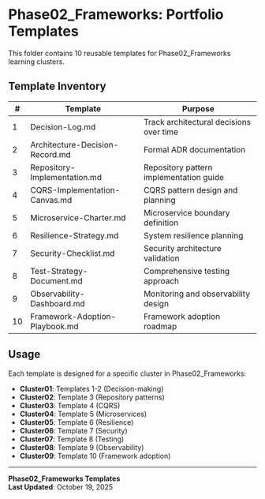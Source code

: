 # Phase02_Frameworks: Portfolio Templates

This folder contains 10 reusable templates for Phase02_Frameworks learning clusters.

## Template Inventory

| # | Template | Purpose |
|---|----------|---------|
| 1 | Decision-Log.md | Track architectural decisions over time |
| 2 | Architecture-Decision-Record.md | Formal ADR documentation |
| 3 | Repository-Implementation.md | Repository pattern implementation guide |
| 4 | CQRS-Implementation-Canvas.md | CQRS pattern design and planning |
| 5 | Microservice-Charter.md | Microservice boundary definition |
| 6 | Resilience-Strategy.md | System resilience planning |
| 7 | Security-Checklist.md | Security architecture validation |
| 8 | Test-Strategy-Document.md | Comprehensive testing approach |
| 9 | Observability-Dashboard.md | Monitoring and observability design |
| 10 | Framework-Adoption-Playbook.md | Framework adoption roadmap |

## Usage

Each template is designed for a specific cluster in Phase02_Frameworks:

- **Cluster01**: Templates 1-2 (Decision-making)
- **Cluster02**: Template 3 (Repository patterns)
- **Cluster03**: Template 4 (CQRS)
- **Cluster04**: Template 5 (Microservices)
- **Cluster05**: Template 6 (Resilience)
- **Cluster06**: Template 7 (Security)
- **Cluster07**: Template 8 (Testing)
- **Cluster08**: Template 9 (Observability)
- **Cluster09**: Template 10 (Framework adoption)

---

**Phase02_Frameworks Templates**  
**Last Updated**: October 19, 2025
